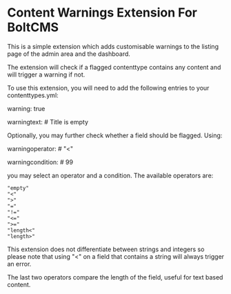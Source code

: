 # Content Warnings Extension For BoltCMS

This is a simple extension which adds customisable warnings to the listing page of the admin area and the dashboard.

The extension will check if a flagged contenttype contains any content and will trigger a warning if not.

To use this extension, you will need to add the following entries to your contenttypes.yml:

warning: true

warningtext: # Title is empty

Optionally, you may further check whether a field should be flagged. Using:

warningoperator: # "<"

warningcondition: # 99

you may select an operator and a condition. The available operators are: 

    "empty"
    "<"
    ">"
    "="
    "!="
    "<="
    ">="
    "length<"
    "length>"

This extension does not differentiate between strings and integers so please note that using "<" on a field that contains a string will always trigger an error.

The last two operators compare the length of the field, useful for text based content.

